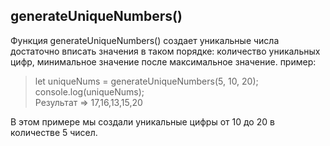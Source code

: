 ## generateUniqueNumbers()
Функция generateUniqueNumbers() создает уникальные числа
достаточно вписать значения в таком порядке: 
количество уникальных цифр, минимальное значение после максимальное значение.
пример: 
> let uniqueNums = generateUniqueNumbers(5, 10, 20); 
console.log(uniqueNums);  
Результат => 17,16,13,15,20

В этом примере мы создали уникальные цифры от 10 до 20 
в количестве 5 чисел.